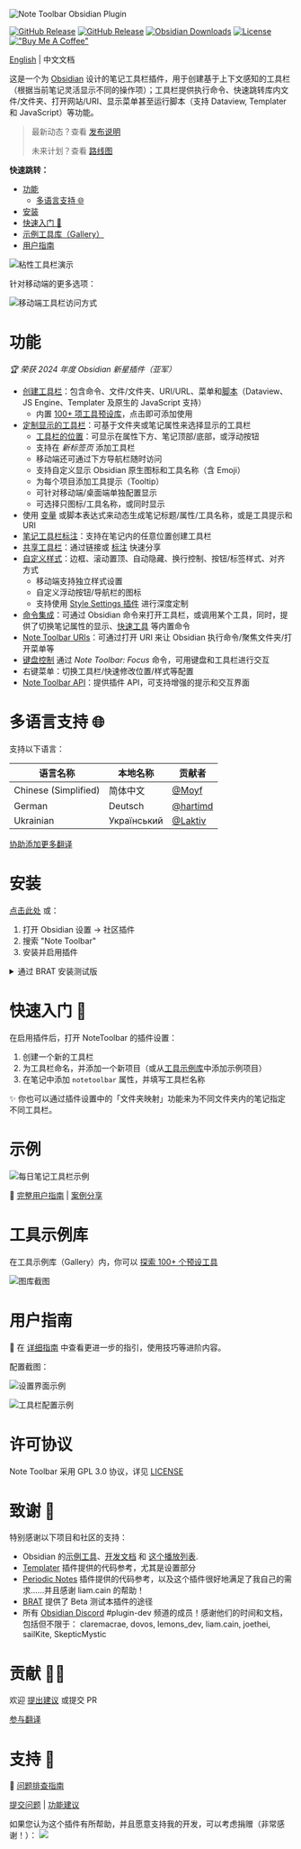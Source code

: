![Note Toolbar Obsidian Plugin](./docs/images/readme_banner.png)

[![GitHub Release](https://img.shields.io/github/v/release/chrisgurney/obsidian-note-toolbar?sort=semver)](https://github.com/chrisgurney/obsidian-note-toolbar/releases/latest) [![GitHub Release](https://img.shields.io/github/v/release/chrisgurney/obsidian-note-toolbar?include_prereleases&label=latest)](https://github.com/chrisgurney/obsidian-note-toolbar/releases) [![Obsidian Downloads](https://img.shields.io/badge/dynamic/json?logo=obsidian&color=%23483699&label=downloads&query=%24%5B%22note-toolbar%22%5D.downloads&url=https%3A%2F%2Fraw.githubusercontent.com%2Fobsidianmd%2Fobsidian-releases%2Fmaster%2Fcommunity-plugin-stats.json)](https://obsidian.md/plugins?id=note-toolbar) [![License](https://img.shields.io/badge/license-Apache%202.0-blue.svg)](https://opensource.org/licenses/Apache-2.0) [!["Buy Me A Coffee"](https://img.shields.io/badge/-buy_me_a%C2%A0coffee-gray?logo=buy-me-a-coffee)](https://www.buymeacoffee.com/cheznine)

[English](./README.md) | 中文文档

这是一个为 [Obsidian](https://obsidian.md) 设计的笔记工具栏插件，用于创建基于上下文感知的工具栏（根据当前笔记灵活显示不同的操作项）；工具栏提供执行命令、快速跳转库内文件/文件夹、打开网站/URI、显示菜单甚至运行脚本（支持 Dataview, Templater 和 JavaScript）等功能。

> 最新动态？查看 [发布说明](https://github.com/chrisgurney/obsidian-note-toolbar/releases)
> 
> 未来计划？查看 [路线图](https://github.com/chrisgurney/obsidian-note-toolbar/wiki/Roadmap)

**快速跳转：**

- [功能](#功能)
  - [多语言支持 🌐](#多语言支持-)
- [安装](#安装)
- [快速入门 🚀](#快速入门-)
- [示例工具库（Gallery）](https://github.com/chrisgurney/obsidian-note-toolbar/wiki/Gallery)
- [用户指南](https://github.com/chrisgurney/obsidian-note-toolbar/wiki)

![粘性工具栏演示](./docs/images/note_toolbar_demo.gif)

针对移动端的更多选项：

![移动端工具栏访问方式](./docs/images/mobile_options.png)

# 功能

_🏆 荣获 2024 年度 Obsidian 新星插件（亚军）_

- [创建工具栏](https://github.com/chrisgurney/obsidian-note-toolbar/wiki/Creating-toolbars)：包含命令、文件/文件夹、URI/URL、菜单和[脚本](https://github.com/chrisgurney/obsidian-note-toolbar/wiki/Executing-scripts)（Dataview、JS Engine、Templater 及原生的 JavaScript 支持）
  - 内置 [100+ 项工具预设库](https://github.com/chrisgurney/obsidian-note-toolbar/wiki/Gallery)，点击即可添加使用
- [定制显示的工具栏](https://github.com/chrisgurney/obsidian-note-toolbar/wiki/Defining-where-to-show-toolbars)：可基于文件夹或笔记属性来选择显示的工具栏
  - [工具栏的位置](https://github.com/chrisgurney/obsidian-note-toolbar/wiki/Positioning-toolbars)：可显示在属性下方、笔记顶部/底部，或浮动按钮
  - 支持在 _新标签页_ 添加工具栏
  - 移动端还可通过下方导航栏随时访问
  - 支持自定义显示 Obsidian 原生图标和工具名称（含 Emoji）
  - 为每个项目添加工具提示（Tooltip）
  - 可针对移动端/桌面端单独配置显示
  - 可选择只图标/工具名称，或同时显示
- 使用 [变量](https://github.com/chrisgurney/obsidian-note-toolbar/wiki/Variables) 或脚本表达式来动态生成笔记标题/属性/工具名称，或是工具提示和 URI
- [笔记工具栏标注](https://github.com/chrisgurney/obsidian-note-toolbar/wiki/Note-Toolbar-Callouts)：支持在笔记内的任意位置创建工具栏
- [共享工具栏](https://github.com/chrisgurney/obsidian-note-toolbar/wiki/Sharing-toolbars)：通过链接或 [标注](https://github.com/chrisgurney/obsidian-note-toolbar/wiki/Creating-callouts-from-toolbars) 快速分享
- [自定义样式](https://github.com/chrisgurney/obsidian-note-toolbar/wiki/Styling-toolbars)：边框、滚动置顶、自动隐藏、换行控制、按钮/标签样式、对齐方式
  - 移动端支持独立样式设置
  - 自定义浮动按钮/导航栏的图标
  - 支持使用 [Style Settings 插件](https://github.com/chrisgurney/obsidian-note-toolbar/wiki/Style-Settings-plugin-support) 进行深度定制
- [命令集成](https://github.com/chrisgurney/obsidian-note-toolbar/wiki/Commands)：可通过 Obsidian 命令来打开工具栏，或调用某个工具，同时，提供了切换笔记属性的显示、[快速工具](https://github.com/chrisgurney/obsidian-note-toolbar/wiki/Quick-Tools) 等内置命令
- [Note Toolbar URIs](https://github.com/chrisgurney/obsidian-note-toolbar/wiki/Note-Toolbar-URIs)：可通过打开 URI 来让 Obsidian 执行命令/聚焦文件夹/打开菜单等
- [键盘控制](https://github.com/chrisgurney/obsidian-note-toolbar/wiki/Accessibility) 通过 _Note Toolbar: Focus_ 命令，可用键盘和工具栏进行交互
- 右键菜单：切换工具栏/快速修改位置/样式等配置
- [Note Toolbar API](https://github.com/chrisgurney/obsidian-note-toolbar/wiki/Note-Toolbar-API)：提供插件 API，可支持增强的提示和交互界面



# 多语言支持 🌐

支持以下语言：

| 语言名称       | 本地名称       | 贡献者                     |
|----------------|----------------|----------------------------|
| Chinese (Simplified)       | 简体中文       | [@Moyf](https://github.com/Moyf) |
| German           | Deutsch        | [@hartimd](https://github.com/hartimd) |
| Ukrainian       | Український    | [@Laktiv](https://github.com/laktiv) |

[协助添加更多翻译](https://github.com/chrisgurney/obsidian-note-toolbar/wiki/Help-translate-Note-Toolbar-%F0%9F%8C%90)

# 安装

[点击此处](https://obsidian.md/plugins?id=note-toolbar) 或：

1. 打开 Obsidian 设置 → 社区插件
2. 搜索 "Note Toolbar"
3. 安装并启用插件


<details>
<summary>通过 BRAT 安装测试版</summary>
<br/>
使用 <a href="https://github.com/TfTHacker/obsidian42-brat">BRAT</a> 参与测试：<br/>
我非常欢大家提供 Beta 版本的 <a href="https://github.com/chrisgurney/obsidian-note-toolbar/discussions">任何反馈</a> 或 <a href="https://github.com/chrisgurney/obsidian-note-toolbar/issues">发现的问题</a> ！
<br/>
<em>注意：建议提前备份 <code>data.json</code> 文件，或在测试库使用 Beta 版本</em><br/>
<br/>
<blockquote>
  <ol>
    <li>安装 BRAT 插件：
      <ul>
        <li>设置 → 社区插件 → 禁用安全模式</li>
        <li>搜索安装 "Obsidian 42 - BRAT"</li>
      </ul></li>
    <li>BRAT 设置 → 添加测试插件仓库：<code>chrisgurney/obsidian-note-toolbar</code></li>
    <li>启用插件并重启 Obsidian</li>
    <li>在笔记工具栏的设置内，确认顶部的版本号</li>
  </ol>
</blockquote>
</details>

# 快速入门 🚀

在启用插件后，打开 NoteToolbar 的插件设置：

1. 创建一个新的工具栏
2. 为工具栏命名，并添加一个新项目（或从[工具示例库](https://github.com/chrisgurney/obsidian-note-toolbar/wiki/Gallery)中添加示例项目）
3. 在笔记中添加 `notetoolbar` 属性，并填写工具栏名称

✨ 你也可以通过插件设置中的「文件夹映射」功能来为不同文件夹内的笔记指定不同工具栏。

# 示例
![每日笔记工具栏示例](./docs/images/example_toolbar_daily_notes.png)

📖 [完整用户指南](https://github.com/chrisgurney/obsidian-note-toolbar/wiki) | [案例分享](https://github.com/chrisgurney/obsidian-note-toolbar/discussions/categories/show-and-tell)

# 工具示例库
在工具示例库（Gallery）内，你可以 [探索 100+ 个预设工具](https://github.com/chrisgurney/obsidian-note-toolbar/wiki/Gallery)

![图库截图](./docs/images/gallery.png)

# 用户指南

📖 在 [详细指南](https://github.com/chrisgurney/obsidian-note-toolbar/wiki) 中查看更进一步的指引，使用技巧等进阶内容。

配置截图：

![设置界面示例](./docs/images/settings.png)

![工具栏配置示例](./docs/images/settings_edit_toolbar_example.png)

# 许可协议

Note Toolbar 采用 GPL 3.0 协议，详见 [LICENSE](https://github.com/chrisgurney/obsidian-note-toolbar/blob/master/LICENSE)

# 致谢 🙏

特别感谢以下项目和社区的支持：

- Obsidian 的[示例工具](https://github.com/obsidianmd/obsidian-sample-plugin)、[开发文档](https://docs.obsidian.md/) 和 [这个播放列表](https://www.youtube.com/playlist?list=PLIDCb22ZUTBnMCbJa-st4PD5T3Olep078).
- [Templater](https://github.com/SilentVoid13/Templater) 插件提供的代码参考，尤其是设置部分
- [Periodic Notes](https://github.com/liamcain/obsidian-periodic-notes/) 插件提供的代码参考，以及这个插件很好地满足了我自己的需求……并且感谢 liam.cain 的帮助！
- [BRAT](https://github.com/TfTHacker/obsidian42-brat) 提供了 Beta 测试本插件的途径
- 所有 [Obsidian Discord](https://discord.gg/obsidianmd) #plugin-dev 频道的成员！感谢他们的时间和文档，包括但不限于： claremacrae, dovos, lemons_dev, liam.cain, joethei, sailKite, SkepticMystic

# 贡献 🧑‍💻

欢迎 [提出建议](https://github.com/chrisgurney/obsidian-note-toolbar/discussions) 或提交 PR

[参与翻译](https://github.com/chrisgurney/obsidian-note-toolbar/wiki/Help-translate-Note-Toolbar-%F0%9F%8C%90)

# 支持 🛟

📖 [问题排查指南](https://github.com/chrisgurney/obsidian-note-toolbar/Troubleshooting)

[提交问题](https://github.com/chrisgurney/obsidian-note-toolbar/issues) | [功能建议](https://github.com/chrisgurney/obsidian-note-toolbar/discussions/categories/ideas)

如果您认为这个插件有所帮助，并且愿意支持我的开发，可以考虑捐赠（非常感谢！）：
<a href="https://www.buymeacoffee.com/cheznine"><img src="https://img.buymeacoffee.com/button-api/?text=Buy me a coffee&emoji=☕&slug=cheznine&button_colour=fe9b27&font_colour=000000&font_family=Lato&outline_colour=000000&coffee_colour=FFDD00" /></a>

